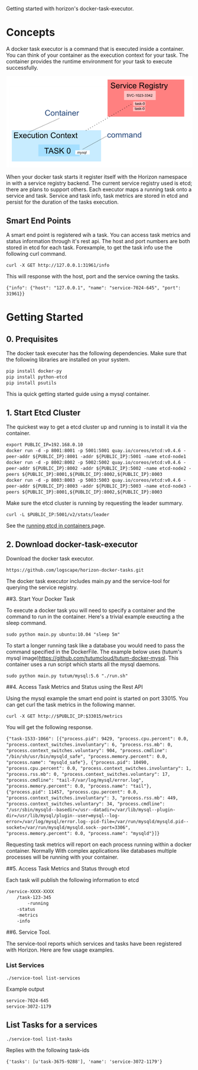 
Getting started with horizon's docker-task-executor. 


# Concepts 
 A docker task executor  is a command that is executed inside a container. You can think of your container as the execution context for your task. The container provides the runtime environment for your task to execute successfully.

 ![Overview](/docs/images/components.png)

When your docker task starts it register itself with the Horizon namespace in with a service registry backend. The current service registry used is etcd; there are plans to support others. Each executor maps a running task onto a service and task. Service and task info, task metrics are stored in etcd and persist for the duration of the tasks execution. 


## Smart End Points

A smart end point is registered wih a task. You can access task metrics and status information through it's rest api. The host and port numbers are both stored in etcd for each task. Forexample, to get the task info use the following curl command. 

	curl -X GET http://127.0.0.1:31961/info

This will response with the host, port and the service owning the tasks. 

	{"info": {"host": "127.0.0.1", "name": "service-7024-645", "port": 31961}}


# Getting Started 
## 0. Prequisites 

The docker task executer has the following dependencies. Make sure that the following libraries are installed on your system. 

	pip install docker-py
	pip install python-etcd 
	pip install psutils 

This ia quick getting started guide using a mysql container.

## 1. Start Etcd Cluster 

The quickest way to get a etcd cluster up and running is to install it via the container. 

	export PUBLIC_IP=192.168.0.10
	docker run -d -p 8001:8001 -p 5001:5001 quay.io/coreos/etcd:v0.4.6 -peer-addr ${PUBLIC_IP}:8001 -addr ${PUBLIC_IP}:5001 -name etcd-node1
	docker run -d -p 8002:8002 -p 5002:5002 quay.io/coreos/etcd:v0.4.6 -peer-addr ${PUBLIC_IP}:8002 -addr ${PUBLIC_IP}:5002 -name etcd-node2 -peers ${PUBLIC_IP}:8001,${PUBLIC_IP}:8002,${PUBLIC_IP}:8003
	docker run -d -p 8003:8003 -p 5003:5003 quay.io/coreos/etcd:v0.4.6 -peer-addr ${PUBLIC_IP}:8003 -addr ${PUBLIC_IP}:5003 -name etcd-node3 -peers ${PUBLIC_IP}:8001,${PUBLIC_IP}:8002,${PUBLIC_IP}:8003

 Make sure the etcd cluster is running by requesting the leader summary. 

	curl -L $PUBLIC_IP:5001/v2/stats/leader 

 See the [running etcd in containers ](https://coreos.com/blog/Running-etcd-in-Containers/) page. 

## 2. Download docker-task-executor 

Download the docker task executor. 

	https://github.com/logscape/horizon-docker-tasks.git

The docker task executor includes main.py and the service-tool for querying the service registry. 

##3. Start Your Docker Task

To execute a docker task you will need to specify a container and the command to run in the container. Here's a trivial example exeucting a the sleep command. 

	sudo python main.py ubuntu:10.04 "sleep 5m" 

To start a longer running task like a database you would need to pass the command specified in the DockerFile. The example below uses (tutum's mysql image)https://github.com/tutumcloud/tutum-docker-mysql. This container uses a run script which starts all the mysql daemons. 

	sudo python main.py tutum/mysql:5.6 "./run.sh"


##4. Access Task Metrics and Status using the Rest API 

Using the mysql example the smart end point is started on port 33015. You can get curl the task metrics in the following manner.

	curl -X GET http://$PUBLIC_IP:$33015/metrics

You will get the following response.


	{"task-1533-1066": [{"process.pid": 9429, "process.cpu.percent": 0.0, "process.context_switches.involuntary": 6, "process.rss.mb": 0, "process.context_switches.voluntary": 904, "process.cmdline": "/bin/sh/usr/bin/mysqld_safe", "process.memory.percent": 0.0, "process.name": "mysqld_safe"}, {"process.pid": 10490, "process.cpu.percent": 0.0, "process.context_switches.involuntary": 1, "process.rss.mb": 0, "process.context_switches.voluntary": 17, "process.cmdline": "tail-F/var/log/mysql/error.log", "process.memory.percent": 0.0, "process.name": "tail"}, {"process.pid": 11457, "process.cpu.percent": 0.0, "process.context_switches.involuntary": 3, "process.rss.mb": 449, "process.context_switches.voluntary": 34, "process.cmdline": "/usr/sbin/mysqld--basedir=/usr--datadir=/var/lib/mysql--plugin-dir=/usr/lib/mysql/plugin--user=mysql--log-error=/var/log/mysql/error.log--pid-file=/var/run/mysqld/mysqld.pid--socket=/var/run/mysqld/mysqld.sock--port=3306", "process.memory.percent": 0.0, "process.name": "mysqld"}]}

Requesting task metrics will report on each process running within a docker container. Normally With complex applications like databases multiple processes will be running with your container. 

##5. Access Task Metrics and Status through etcd 

Each task will publish the following information to etcd

	/service-XXXX-XXXX
	    /task-123-345
	        -running 
		-status 
		-metrics 
		-info


##6. Service Tool.

The service-tool reports which services and tasks have been registered with Horizon. Here are few usage examples.

### List Services 

	./service-tool list-services

Example output 

	service-7024-645
	service-3072-1179

## List Tasks for a services		
	
	./service-tool list-tasks

Replies with the following task-ids 

	{'tasks': [u'task-3675-9288'], 'name': 'service-3072-1179'}





